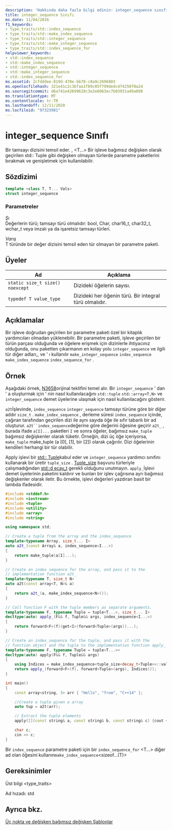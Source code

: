 ```yaml
---
description: 'Hakkında daha fazla bilgi edinin: integer_sequence sınıfı'
title: integer_sequence Sınıfı
ms.date: 11/04/2016
f1_keywords:
- type_traits/std::index_sequence
- type_traits/std::make_index_sequence
- type_traits/std::integer_sequence
- type_traits/std::make_integer_sequence
- type_traits/std::index_sequence_for
helpviewer_keywords:
- std::index_sequence
- std::make_index_sequence
- std::integer_sequence
- std::make_integer_sequence
- std::index_sequence_for
ms.assetid: 2cfdddee-819d-478e-bb78-c8a9c2696803
ms.openlocfilehash: 321e41c2c3bfaa1f89c05f799dedc4f4250f0a2d
ms.sourcegitcommit: d6af41e42699628c3e2e6063ec7b03931a49a098
ms.translationtype: MT
ms.contentlocale: tr-TR
ms.lasthandoff: 12/11/2020
ms.locfileid: "97323981"
---
```

# <a name="integer_sequence-class"></a>integer_sequence Sınıfı

Bir tamsayı dizisini temsil eder. , \<T...> Bir işleve bağımsız değişken olarak geçirilen std:: Tuple gibi değişken olmayan türlerde parametre paketlerini bırakmak ve genişletmek için kullanılabilir.

## <a name="syntax"></a>Sözdizimi

```cpp
template <class T, T... Vals>
struct integer_sequence
```

### <a name="parameters"></a>Parametreler

*Şı*\
Değerlerin türü; tamsayı türü olmalıdır: bool, Char, char16_t, char32_t, wchar_t veya imzalı ya da işaretsiz tamsayı türleri.

*Varış*\
T türünde bir değer dizisini temsil eden tür olmayan bir parametre paketi.

## <a name="members"></a>Üyeler

|Ad|Açıklama|
|-|-|
|`static size_t size() noexcept`|Dizideki öğelerin sayısı.|
|`typedef T value_type`|Dizideki her öğenin türü. Bir integral türü olmalıdır.|

## <a name="remarks"></a>Açıklamalar

Bir işleve doğrudan geçirilen bir parametre paketi özel bir kitaplık yardımcıları olmadan yüklenebilir. Bir parametre paketi, işleve geçirilen bir türün parçası olduğunda ve öğelere erişmek için dizinlerle ihtiyacınız olduğunda, onu paketten çıkarmanın en kolay yolu `integer_sequence` ve ilgili tür diğer adları,, ve ' ı kullanılır `make_integer_sequence` `index_sequence` `make_index_sequence` `index_sequence_for` .

## <a name="example"></a>Örnek

Aşağıdaki örnek, [N3658](https://wg21.link/n3658)orijinal teklifini temel alır. Bir `integer_sequence` ' dan ' a oluşturmak için ' nin nasıl kullanılacağını `std::tuple` `std::array<T,N>` ve `integer_sequence` demet üyelerine ulaşmak için nasıl kullanılacağını gösterir.

`a2t`İşlevinde, `index_sequence` `integer_sequence` tamsayı türüne göre bir diğer addır `size_t` . `make_index_sequence` , derleme süresi `index_sequence` içinde, çağıran tarafından geçirilen dizi ile aynı sayıda öğe ile sıfır tabanlı bir ad oluşturur. `a2t``index_sequence`değerine göre değerini öğesine geçirir `a2t_` , burada ifade `a[I]...` paketleri `I` ve sonra öğeler, bağımsız `make_tuple` bağımsız değişkenler olarak tüketir. Örneğin, dizi üç öğe içeriyorsa, `make_tuple` make_tuple (a [0], [1], bir [2]) olarak çağırılır. Dizi öğelerinin kendileri herhangi bir tür olabilir.

Apply işlevi bir [std:: Tuple](../standard-library/tuple-class.md)kabul eder ve `integer_sequence` yardımcı sınıfını kullanarak bir üretir `tuple_size` . [Tuple_size](../standard-library/tuple-size-class-tuple.md) başvuru türleriyle çalışmadığından [std::d ecay_t](../standard-library/decay-class.md) gerekli olduğunu unutmayın. `apply_`İşlevi demet üyelerinin paketini kaldırır ve bunları bir işlev çağrısına ayrı bağımsız değişkenler olarak iletir. Bu örnekte, işlevi değerleri yazdıran basit bir lambda ifadesidir.

```cpp
#include <stddef.h>
#include <iostream>
#include <tuple>
#include <utility>
#include <array>
#include <string>

using namespace std;

// Create a tuple from the array and the index_sequence
template<typename Array, size_t... I>
auto a2t_(const Array& a, index_sequence<I...>)
{
    return make_tuple(a[I]...);
}

// Create an index sequence for the array, and pass it to the
// implementation function a2t_
template<typename T, size_t N>
auto a2t(const array<T, N>& a)
{
    return a2t_(a, make_index_sequence<N>());
}

// Call function F with the tuple members as separate arguments.
template<typename F, typename Tuple = tuple<T...>, size_t... I>
decltype(auto) apply_(F&& f, Tuple&& args, index_sequence<I...>)
{
    return forward<F>(f)(get<I>(forward<Tuple>(args))...);
}

// Create an index_sequence for the tuple, and pass it with the
// function object and the tuple to the implementation function apply_
template<typename F, typename Tuple = tuple<T...>>
decltype(auto) apply(F&& f, Tuple&& args)
{
    using Indices = make_index_sequence<tuple_size<decay_t<Tuple>>::value >;
    return apply_(forward<F>(f), forward<Tuple>(args), Indices());
}

int main()
{
    const array<string, 3> arr { "Hello", "from", "C++14" };

    //Create a tuple given a array
    auto tup = a2t(arr);

    // Extract the tuple elements
    apply([](const string& a, const string& b, const string& c) {cout << a << " " << b << " " << c << endl; }, tup);

    char c;
    cin >> c;
}
```

Bir `index_sequence` parametre paketi için bir `index_sequence_for` \<T...> diğer ad olan öğesini kullanın`make_index_sequence`\<sizeof...(T)>

## <a name="requirements"></a>Gereksinimler

Üst bilgi \<type_traits\>

Ad hızadı: std

## <a name="see-also"></a>Ayrıca bkz.

[Üç nokta ve değişken bağımsız değişken Şablonlar](../cpp/ellipses-and-variadic-templates.md)
